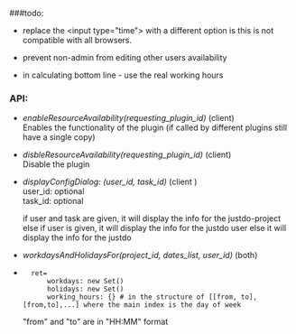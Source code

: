 

###todo:
* replace the \<input type="time"> with a different option is this is not compatible 
with all browsers.

* prevent non-admin from editing other users availability

* in calculating bottom line - use the real working hours

  
### API:
* _enableResourceAvailability(requesting_plugin_id)_ (client) <br>
    Enables the functionality of the plugin (if called by different plugins 
    still have a single copy)
    
* _disbleResourceAvailability(requesting_plugin_id)_ (client) <br>
    Disable the plugin

* _displayConfigDialog: (user_id, task_id)_ (client ) <br>
    user_id: optional <br>
    task_id: optional <br>
    
    if user and task are given, it will display the info for the justdo-project
    else if user is given, it will display the info for the justdo user
    else it will display the info for the justdo
    
* _workdaysAndHolidaysFor(project_id, dates_list, user_id)_ (both) <br>
*       ret=
            workdays: new Set() 
            holidays: new Set() 
            working_hours: {} # in the structure of [[from, to],[from,to],...] where the main index is the day of week
            
     "from" and "to" are in "HH:MM" format
     
    
    
 
 